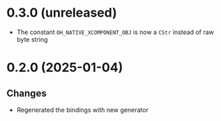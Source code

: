 # 0.3.0 (unreleased)

- The constant `OH_NATIVE_XCOMPONENT_OBJ` is now a `CStr` instead of raw byte string

# 0.2.0 (2025-01-04)

## Changes

- Regenerated the bindings with new generator
